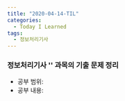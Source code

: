 ```yaml
---
title: "2020-04-14-TIL"
categories:
  - Today I Learned
tags:
  - 정보처리기사
---
```


### 정보처리기사 '' 과목의 기출 문제 정리
  - 공부 범위: 
  - 공부 내용: 

